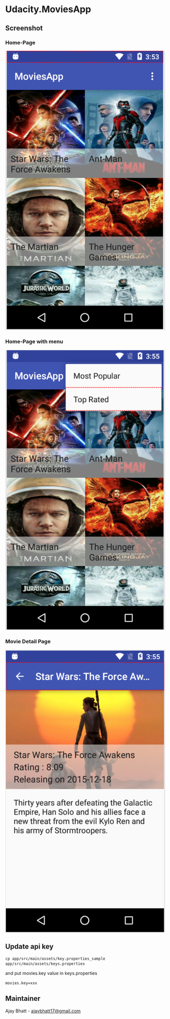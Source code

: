 # Udacity.MoviesApp

## Screenshot

### Home-Page
![alt tag](./screenshots/image1.png)

### Home-Page with menu
![alt tag](./screenshots/image2.png)

### Movie Detail Page
![alt tag](./screenshots/image3.png)

## Update api key

```
cp app/src/main/assets/key.properties_sample app/src/main/assets/keys.properties 
```

and put movies.key value in keys.properties

```
movies.key=xxx
```

## Maintainer

Ajay Bhatt - <a href="mailto:ajaybhatt17@gmail.com">ajaybhatt17@gmail.com</a>